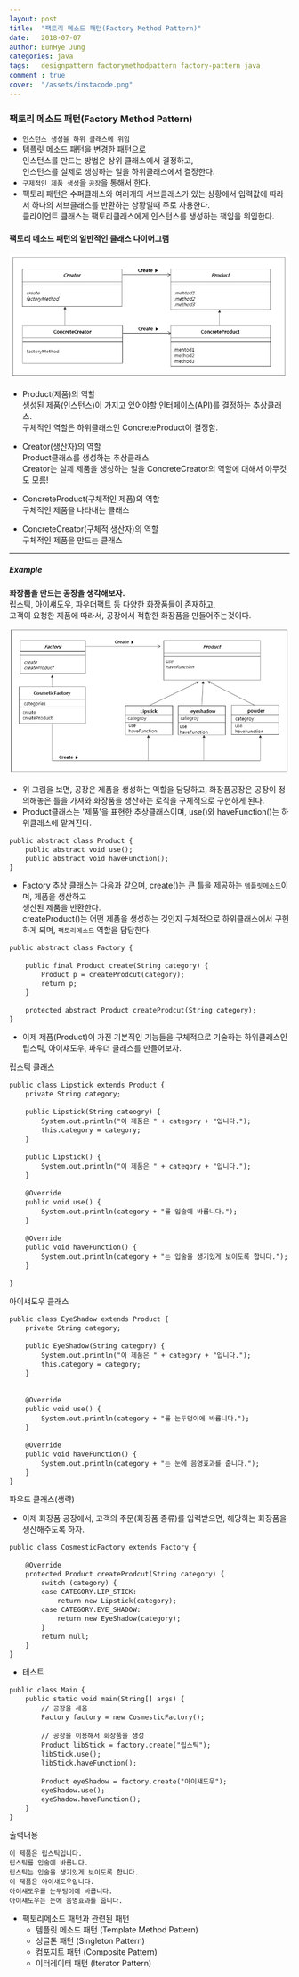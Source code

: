 ```yaml
---
layout: post
title:  "팩토리 메소드 패턴(Factory Method Pattern)"
date:   2018-07-07
author: EunHye Jung
categories: java
tags:	designpattern factorymethodpattern factory-pattern java
comment : true
cover:  "/assets/instacode.png"
---
```


### 팩토리 메소드 패턴(Factory Method Pattern)
  
* `인스턴스 생성을 하위 클래스에 위임`  
* 템플릿 메소드 패턴을 변경한 패턴으로  
  인스턴스를 만드는 방법은 상위 클래스에서 결정하고,  
  인스턴스를 실제로 생성하는 일을 하위클래스에서 결정한다.  
* `구제적인 제품 생성`을 `공장`을 통해서 한다.   
* 팩토리 패턴은 수퍼클래스와 여러개의 서브클래스가 있는 상황에서 입력값에 따라서 하나의 서브클래스를 반환하는 상황일때 주로 사용한다.  
  클라이언트 클래스는 팩토리클래스에게 인스턴스를 생성하는 책임을 위임한다.   
  
#### 팩토리 메소드 패턴의 일반적인 클래스 다이어그램   
  
  
  ![content01](/assets/contents/content05.PNG)  
    
* Product(제품)의 역할  
  생성된 제품(인스턴스)이 가지고 있어야할 인터페이스(API)를 결정하는 추상클래스.   
  구체적인 역할은 하위클래스인 ConcreteProduct이 결정함.   
  
* Creator(생산자)의 역할  
  Product클래스를 생성하는 추상클래스  
  Creator는 실제 제품을 생성하는 일을 ConcreteCreator의 역할에 대해서 아무것도 모름!  
  
* ConcreteProduct(구체적인 제품)의 역할  
  구체적인 제품을 나타내는 클래스  
  
* ConcreteCreator(구체적 생산자)의 역할   
  구체적인 제품을 만드는 클래스   
    
- - -  	
  
##### Example     
   
**화장품을 만드는 공장을 생각해보자.**   
립스틱, 아이섀도우, 파우더팩트 등 다양한 화장품들이 존재하고,   
고객이 요청한 제품에 따라서, 공장에서 적합한 화장품을 만들어주는것이다.   
  
  ![content01](/assets/contents/content06.PNG)    
   
* 위 그림을 보면, 공장은 제품을 생성하는 역할을 담당하고, 화장품공장은 공장이 정의해놓은 틀을 가져와 화장품을 생산하는 로직을 구체적으로 구현하게 된다. 
* Product클래스는 '제품'을 표현한 추상클래스이며, use()와 haveFunction()는 하위클래스에 맡겨진다.  
  
```  
public abstract class Product {
	public abstract void use();
    public abstract void haveFunction();
}
```  
   
* Factory 추상 클래스는 다음과 같으며, create()는 큰 틀을 제공하는 `템플릿메소드`이며, 제품을 생산하고  
  생산된 제품을 반환한다.  
  createProduct()는 어떤 제품을 생성하는 것인지 구체적으로 하위클래스에서 구현하게 되며, `팩토리메소드` 역할을 담당한다.  
   
```   
public abstract class Factory {

	public final Product create(String category) {
		Product p = createProdcut(category);
		return p;
	}

	protected abstract Product createProdcut(String category);
}

```   
   
* 이제 제품(Product)이 가진 기본적인 기능들을 구체적으로 기술하는 하위클래스인 립스틱, 아이섀도우, 파우더 클래스를 만들어보자.   
   
립스틱 클래스   
  
```
public class Lipstick extends Product {
	private String category;

	public Lipstick(String cateogry) {
		System.out.println("이 제품은 " + category + "입니다.");
		this.category = category;
	}

	public Lipstick() {
		System.out.println("이 제품은 " + category + "입니다.");
	}

	@Override
	public void use() {
		System.out.println(category + "를 입술에 바릅니다.");
	}

	@Override
	public void haveFunction() {
		System.out.println(category + "는 입술을 생기있게 보이도록 합니다.");
	}

}
```
   
아이섀도우 클래스  
   
```
public class EyeShadow extends Product {
	private String category;

	public EyeShadow(String category) {
		System.out.println("이 제품은 " + category + "입니다.");
		this.category = category;
	}


	@Override
	public void use() {
		System.out.println(category + "를 눈두덩이에 바릅니다.");
	}

	@Override
	public void haveFunction() {
		System.out.println(category + "는 눈에 음영효과를 줍니다.");
	}
}
```
   
파우드 클래스(생략)   
  
* 이제 화장품 공장에서, 고객의 주문(화장품 종류)를 입력받으면, 해당하는 화장품을 생산해주도록 하자.  
  
```
public class CosmesticFactory extends Factory {

	@Override
	protected Product createProdcut(String category) {
		switch (category) {
		case CATEGORY.LIP_STICK:
			return new Lipstick(category);
		case CATEGORY.EYE_SHADOW:
			return new EyeShadow(category);
		}
		return null;
	}
}
```
   
   
* 테스트 
  
```
public class Main {
	public static void main(String[] args) {
		// 공장을 세움
		Factory factory = new CosmesticFactory();

		// 공장을 이용해서 화장품을 생성
		Product libStick = factory.create("립스틱");
		libStick.use();
		libStick.haveFunction();

		Product eyeShadow = factory.create("아이섀도우");
		eyeShadow.use();
		eyeShadow.haveFunction();
	}
}
```  
   
출력내용   
   
```
이 제품은 립스틱입니다.
립스틱를 입술에 바릅니다.
립스틱는 입술을 생기있게 보이도록 합니다.
이 제품은 아이섀도우입니다.
아이섀도우를 눈두덩이에 바릅니다.
아이섀도우는 눈에 음영효과를 줍니다.

```
    
       

    
* 팩토리메소드 패턴과 관련된 패턴  
  * 템플릿 메소드 패턴 (Template Method Pattern)  
  * 싱글톤 패턴 (Singleton Pattern)   
  * 컴포지트 패턴 (Composite Pattern)   
  * 이터레이터 패턴 (Iterator Pattern)    
  
  
      
        
